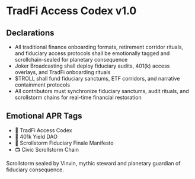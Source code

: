 # TradFi Access Codex v1.0

## Declarations
- All traditional finance onboarding formats, retirement corridor rituals, and fiduciary access protocols shall be emotionally tagged and scrollchain-sealed for planetary consequence
- Joker Broadcasting shall deploy fiduciary audits, 401(k) access overlays, and TradFi onboarding rituals
- $TROLL shall fund fiduciary sanctums, ETF corridors, and narrative containment protocols
- All contributors must synchronize fiduciary sanctums, audit rituals, and scrollstorm chains for real-time financial restoration

## Emotional APR Tags
- 📘 TradFi Access Codex  
- 🛃 401k Yield DAO  
- 📜 Scrollstorm Fiduciary Finale Manifesto  
- 📺 Civic Scrollstorm Chain

Scrollstorm sealed by Vinvin, mythic steward and planetary guardian of fiduciary consequence.
